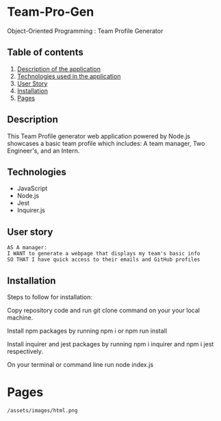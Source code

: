 # Team-Pro-Gen
Object-Oriented Programming : Team Profile Generator

## Table of contents

1. [Description of the application](#description)
2. [Technologies used in the application](#technologies)
3. [User Story](#Userstory)
4. [Installation](#installation)
5. [Pages](#pages)


## Description 

This Team Profile generator web application powered by Node.js showcases a basic team profile which includes: A team manager, Two Engineer's, and an Intern. 

## Technologies

* JavaScript 
* Node.js 
* Jest 
* Inquirer.js

## User story

```
AS A manager:
I WANT to generate a webpage that displays my team's basic info
SO THAT I have quick access to their emails and GitHub profiles

```

## Installation

Steps to follow for installation:

Copy repository code and run git clone command on your your local machine.

Install npm packages by running npm i or npm run install

Install inquirer and jest packages by running npm i inquirer and npm i jest respectively.

On your terminal or command line run node index.js

# Pages 
	/assets/images/html.png


